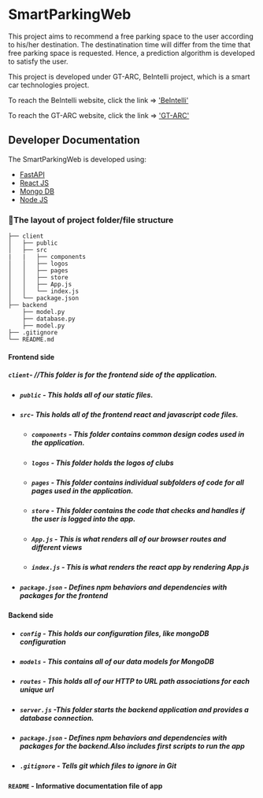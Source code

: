 # SmartParkingWeb
This project aims to recommend a free parking space to the user according to his/her destination. The destinatination time will differ from the time that free parking space is requested. Hence, a prediction algorithm is developed to satisfy the user.

This project is developed under GT-ARC, BeIntelli project, which is a smart car technologies project.

To reach the BeIntelli website, click the link => ['BeIntelli'](https://be-intelli.com/)

To reach the GT-ARC website, click the link => ['GT-ARC'](https://gt-arc.com/)

## Developer Documentation
The SmartParkingWeb is developed using:
- [FastAPI](https://fastapi.tiangolo.com/)
- [React JS](https://reactjs.org/)
- [Mongo DB](https://www.mongodb.com/)
- [Node JS](https://nodejs.org/)

### :file_folder:The layout of project folder/file structure
```
├── client
│   ├── public
│   ├── src
|   |   ├── components
│   │   ├── logos
│   │   ├── pages
│   │   ├── store
│   │   ├── App.js
│   │   └── index.js
│   └── package.json
├── backend
    ├── model.py
    ├── database.py
    ├── model.py
├── .gitignore
└── README.md
```
#### **Frontend side**
##### `client`- //This folder is for the frontend side of the application.
- ##### `public` - This holds all of our static files.
- ##### `src`- This holds all of the frontend react and javascript code files.
    - ##### `components` - This folder contains common design codes used in the application.
    - ##### `logos` - This folder holds the logos of clubs 
    - ##### `pages` - This folder contains individual subfolders of code for all pages used in the application.
    - ##### `store` - This folder contains the code that checks and handles if the user is logged into the app.
    - ##### `App.js` - This is what renders all of our browser routes and different views
    - ##### `index.js` - This is what renders the react app by rendering App.js
- ##### `package.json` - Defines npm behaviors and dependencies with packages for the frontend
#### **Backend side**
- ##### `config` - This holds our configuration files, like mongoDB configuration
- ##### `models` - This contains all of our data models for MongoDB
- ##### `routes` - This holds all of our HTTP to URL path associations for each unique url
- ##### `server.js` -This folder starts the backend application and provides a database connection.
- ##### `package.json` - Defines npm behaviors and dependencies with packages for the backend.Also includes first scripts to run the app
- ##### `.gitignore` - Tells git which files to ignore in Git
#### `README` - Informative documentation file of app

